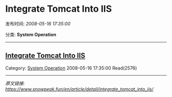# Integrate Tomcat Into IIS

发布时间: *2008-05-16 17:35:00*

分类: __System Operation__

---------

## [Integrate Tomcat Into IIS](/en/article/detail/integrate_tomcat_into_iis/)

Category: [System Operation](/en/article/category/system_operation/) 2008-05-16 17:35:00 Read(2576)


---
*原文链接: https://www.snowpeak.fun/en/article/detail/integrate_tomcat_into_iis/*
